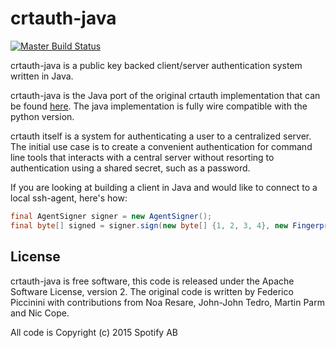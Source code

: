 # crtauth-java

[![Master Build Status](https://travis-ci.org/spotify/crtauth-java.svg?branch=master)][3]

crtauth-java is a public key backed client/server authentication system written
in Java.

crtauth-java is the Java port of the original crtauth implementation that can be
found [here][4]. The java implementation is
fully wire compatible with the python version.

crtauth itself is a system for authenticating a user to a centralized server.
The initial use case is to create a convenient authentication for command line
tools that interacts with a central server without resorting to authentication
using a shared secret, such as a password.

If you are looking at building a client in Java and would like to connect to a local
ssh-agent, here's how:

```java
final AgentSigner signer = new AgentSigner();
final byte[] signed = signer.sign(new byte[] {1, 2, 3, 4}, new Fingerprint(publicKey));
```

## License

crtauth-java is free software, this code is released under the Apache Software
License, version 2. The original code is written by Federico Piccinini with
contributions from Noa Resare, John-John Tedro, Martin Parm and Nic Cope.

All code is Copyright (c) 2015 Spotify AB

[1]: https://github.com/jnr/jnr-unixsocket
[2]: http://mvnrepository.com/artifact/commons-codec/commons-codec
[3]: https://travis-ci.org/spotify/crtauth-java
[4]: https://github.com/spotify/crtauth
[5]: https://github.com/spotify/crtauth-java-agent-signer
[6]: https://github.com/spotify/crtauth-java-agent-signer-apache
[7]: https://mina.apache.org/downloads-sshd.html
[8]: https://tomcat.apache.org/download-native.cgi
